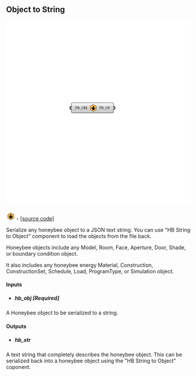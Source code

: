 ## Object to String

![](../../images/components/Object_to_String.png)

![](../../images/icons/Object_to_String.png) - [[source code]](https://github.com/ladybug-tools/honeybee-grasshopper-core/blob/master/ladybug_grasshopper/src//HB%20Object%20to%20String.py)


Serialize any honeybee object to a JSON text string. You can use "HB String to Object" component to load the objects from the file back. 

Honeybee objects include any Model, Room, Face, Aperture, Door, Shade, or boundary condition object. 

It also includes any honeybee energy Material, Construction, ConstructionSet, Schedule, Load, ProgramType, or Simulation object. 



#### Inputs
* ##### hb_obj [Required]
A Honeybee object to be serialized to a string. 

#### Outputs
* ##### hb_str
A text string that completely describes the honeybee object. This can be serialized back into a honeybee object using the "HB String to Object" coponent. 